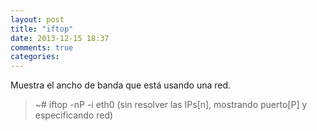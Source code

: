 ```yaml
---
layout: post
title: "iftop"
date: 2013-12-15 18:37
comments: true
categories: 
---
```

Muestra el ancho de banda que está usando una red.

>~# iftop -nP -i eth0 (sin resolver las IPs[n], mostrando puerto[P] y especificando red)

